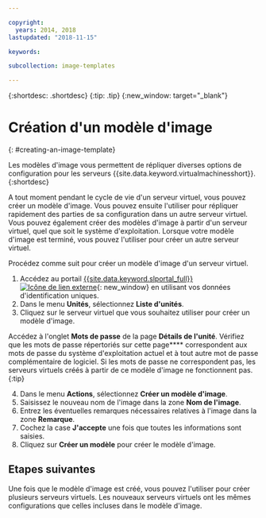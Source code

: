 ```yaml
---

copyright:
  years: 2014, 2018
lastupdated: "2018-11-15"

keywords:

subcollection: image-templates

---
```


{:shortdesc: .shortdesc}
{:tip: .tip}
{:new_window: target="_blank"}


# Création d'un modèle d'image
{: #creating-an-image-template}

Les modèles d'image vous permettent de répliquer diverses options de configuration pour les serveurs {{site.data.keyword.virtualmachinesshort}}.
{:shortdesc}

A tout moment pendant le cycle de vie d'un serveur virtuel, vous pouvez créer un modèle d'image. Vous pouvez ensuite l'utiliser pour répliquer rapidement des parties de sa configuration dans un autre serveur virtuel. Vous pouvez également créer des modèles d'image à partir d'un serveur virtuel, quel que soit le système d'exploitation. Lorsque votre modèle d'image est terminé, vous pouvez l'utiliser pour créer un autre serveur virtuel.

Procédez comme suit pour créer un modèle d'image d'un serveur virtuel.

1. Accédez au portail [{{site.data.keyword.slportal_full}} ![Icône de lien externe](../../icons/launch-glyph.svg "Icône de lien externe")](https://control.softlayer.com/){: new_window} en utilisant vos données d'identification uniques.
2. Dans le menu **Unités**, sélectionnez **Liste d'unités**.
3. Cliquez sur le serveur virtuel que vous souhaitez utiliser pour créer un modèle d'image.

  Accédez à l'onglet **Mots de passe** de la page **Détails de l'unité**. Vérifiez que les mots de passe répertoriés sur cette page**** correspondent aux mots de passe du système d'exploitation actuel et à tout autre mot de passe complémentaire de logiciel. Si les mots de passe ne correspondent pas, les serveurs virtuels créés à partir de ce modèle d'image ne fonctionnent pas.
  {:tip}

4. Dans le menu **Actions**, sélectionnez **Créer un modèle d'image**.
5. Saisissez le nouveau nom de l'image dans la zone **Nom de l'image**.
6. Entrez les éventuelles remarques nécessaires relatives à l'image dans la zone **Remarque**.
7. Cochez la case **J'accepte** une fois que toutes les informations sont saisies.
8. Cliquez sur **Créer un modèle** pour créer le modèle d'image.

## Etapes suivantes

Une fois que le modèle d'image est créé, vous pouvez l'utiliser pour créer plusieurs serveurs virtuels. Les nouveaux
serveurs virtuels ont les mêmes configurations que celles incluses dans le modèle d'image.
